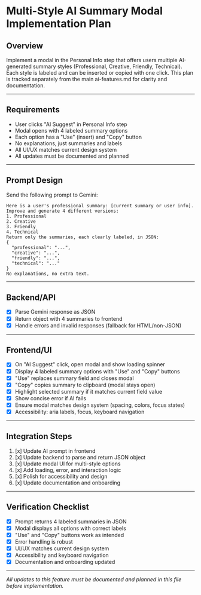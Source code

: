 # Multi-Style AI Summary Modal Implementation Plan

## Overview
Implement a modal in the Personal Info step that offers users multiple AI-generated summary styles (Professional, Creative, Friendly, Technical). Each style is labeled and can be inserted or copied with one click. This plan is tracked separately from the main ai-features.md for clarity and documentation.

---

## Requirements
- User clicks "AI Suggest" in Personal Info step
- Modal opens with 4 labeled summary options
- Each option has a "Use" (insert) and "Copy" button
- No explanations, just summaries and labels
- All UI/UX matches current design system
- All updates must be documented and planned

---

## Prompt Design
Send the following prompt to Gemini:
```
Here is a user's professional summary: [current summary or user info].
Improve and generate 4 different versions:
1. Professional
2. Creative
3. Friendly
4. Technical
Return only the summaries, each clearly labeled, in JSON:
{
  "professional": "...",
  "creative": "...",
  "friendly": "...",
  "technical": "..."
}
No explanations, no extra text.
```

---

## Backend/API
- [x] Parse Gemini response as JSON
- [x] Return object with 4 summaries to frontend
- [x] Handle errors and invalid responses (fallback for HTML/non-JSON)

---

## Frontend/UI
- [x] On "AI Suggest" click, open modal and show loading spinner
- [x] Display 4 labeled summary options with "Use" and "Copy" buttons
- [x] "Use" replaces summary field and closes modal
- [x] "Copy" copies summary to clipboard (modal stays open)
- [x] Highlight selected summary if it matches current field value
- [x] Show concise error if AI fails
- [x] Ensure modal matches design system (spacing, colors, focus states)
- [x] Accessibility: aria labels, focus, keyboard navigation

---

## Integration Steps
1. [x] Update AI prompt in frontend
2. [x] Update backend to parse and return JSON object
3. [x] Update modal UI for multi-style options
4. [x] Add loading, error, and interaction logic
5. [x] Polish for accessibility and design
6. [x] Update documentation and onboarding

---

## Verification Checklist
- [x] Prompt returns 4 labeled summaries in JSON
- [x] Modal displays all options with correct labels
- [x] "Use" and "Copy" buttons work as intended
- [x] Error handling is robust
- [x] UI/UX matches current design system
- [x] Accessibility and keyboard navigation
- [x] Documentation and onboarding updated

---

*All updates to this feature must be documented and planned in this file before implementation.* 